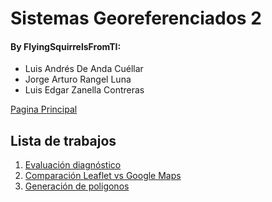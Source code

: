 # Sistemas Georeferenciados 2
#### By FlyingSquirrelsFromTI:
* Luis Andrés De Anda Cuéllar
* Jorge Arturo Rangel Luna
* Luis Edgar Zanella Contreras

[Pagina Principal](https://flyingsquirrelsfromti.github.io/Sistemas-Georef2)
## Lista de trabajos
1. [Evaluación diagnóstico](https://flyingsquirrelsfromti.github.io/Sistemas-Georef2/Ejercicio1/)
2. [Comparación Leaflet vs Google Maps](https://flyingsquirrelsfromti.github.io/Sistemas-Georef2/Ejercicio2/)
3. [Generación de poligonos](https://flyingsquirrelsfromti.github.io/Sistemas-Georef2/Ejercicio3/)
